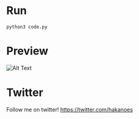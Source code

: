 # Run
```python3 code.py```

# Preview
![Alt Text](https://i.hizliresim.com/AxE6A5.png)

# Twitter
Follow me on twitter! 
https://twitter.com/hakanoes
